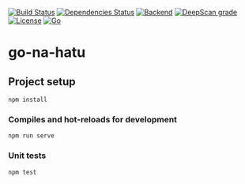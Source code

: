 [![Build Status](https://travis-ci.org/yungvldai/go-na-hatu.svg?branch=master)](https://travis-ci.org/yungvldai/go-na-hatu)
[![Dependencies Status](https://david-dm.org/yungvldai/go-na-hatu.svg)](https://david-dm.org/yungvldai/go-na-hatu)
[![Backend](https://img.shields.io/badge/backend-node.js-lightgrey)](https://github.com/Aksimka/gonahatu)
[![DeepScan grade](https://deepscan.io/api/teams/4985/projects/6791/branches/58529/badge/grade.svg)](https://deepscan.io/dashboard#view=project&tid=4985&pid=6791&bid=58529)
[![License](https://img.shields.io/github/license/yungvldai/go-na-hatu)](https://github.com/yungvldai/go-na-hatu/blob/master/LICENSE)
[![Go](https://img.shields.io/badge/%D0%B3%D0%BE%20%D0%BD%D0%B0%20%D1%85%D0%B0%D1%82%D1%83%3F-%D0%B3%D0%BE-blue)](https://gonahatu.ru)

# go-na-hatu

## Project setup
```
npm install
```

### Compiles and hot-reloads for development
```
npm run serve
```

### Unit tests
```
npm test
```
